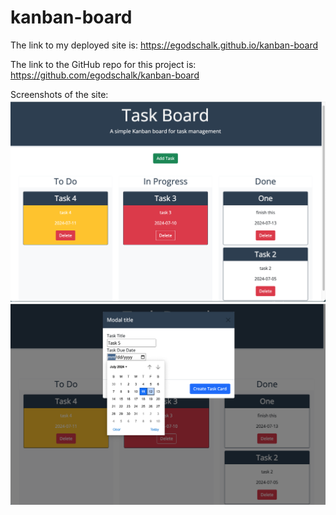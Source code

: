 # kanban-board

The link to my deployed site is: https://egodschalk.github.io/kanban-board

The link to the GitHub repo for this project is: https://github.com/egodschalk/kanban-board


Screenshots of the site:
![alt text](./Develop/assets/images/screenshot-main.png)
![alt text](./Develop/assets/images/screenshot-modal.png)
